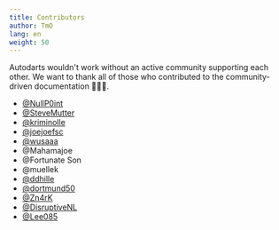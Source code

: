 ```yaml
---
title: Contributors
author: TmO
lang: en
weight: 50
---
```


Autodarts wouldn't work without an active community supporting each other.
We want to thank all of those who contributed to the community-driven documentation 🙏🙏🙏.

- [@NullP0int](https://github.com/NullP0int)
- [@SteveMutter](https://github.com/SteveMutter)
- [@kriminolle](https://github.com/kriminolle)
- [@joejoefsc](https://github.com/joejoefsc)
- [@wusaaa](https://github.com/lbormann)
- @Mahamajoe
- @Fortunate Son
- @muellek
- [@ddhille](https://github.com/ddhille)
- [@dortmund50](https://github.com/dortmund50)
- [@Zn4rK](https://github.com/Zn4rK)
- [@DisruptiveNL](https://github.com/DisruptiveNL)
- [@Lee085](https://github.com/Lee085)
